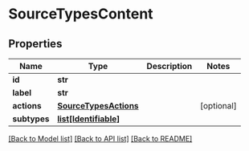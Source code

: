 # SourceTypesContent

## Properties
Name | Type | Description | Notes
------------ | ------------- | ------------- | -------------
**id** | **str** |  | 
**label** | **str** |  | 
**actions** | [**SourceTypesActions**](SourceTypesActions.md) |  | [optional] 
**subtypes** | [**list[Identifiable]**](Identifiable.md) |  | 

[[Back to Model list]](../README.md#documentation-for-models) [[Back to API list]](../README.md#documentation-for-api-endpoints) [[Back to README]](../README.md)


